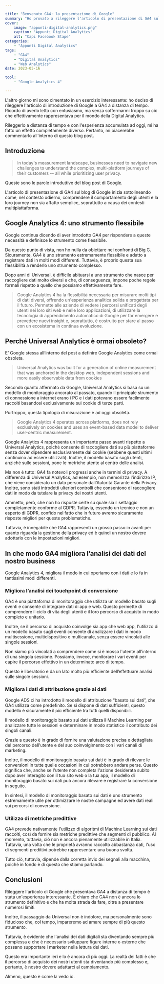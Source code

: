 ```yaml
---

title: "Benvenuto GA4: la presentazione di Google"
summary: "Ho provato a rileggere l'articolo di presentazione di GA4 sul blog di Google dopo diverso tempo. Qui le mie considerazioni"
cover:
    image: "appunti-digital-analytics.png"
    caption: "Appunti Digital Analytics"
    alt: "Capi Facebook Stape"
categories: 
    - "Appunti Digital Analytics"
tags:
    - "GA4"
    - "Digital Analytics"
    - "Web Analytics"
date: 2023-05-16

tool:
    - "Google Analytics 4"

---
```


L'altro giorno mi sono cimentato in un esercizio interessante: ho deciso di rileggere l'articolo di introduzione di Google a GA4 a distanza di tempo. Ricordo di averlo letto con entusiasmo, ma senza soffermarmi troppo su ciò che effettivamente rappresentava per il mondo della Digital Analytics.

Rileggerlo a distanza di tempo e con l'esperienza accumulata ad oggi, mi ha fatto un effetto completamente diverso. Pertanto, mi piacerebbe commentarlo all'interno di questo blog post. 

## Introduzione

> In today's measurement landscape, businesses need to navigate new challenges to understand the complex, multi-platform journeys of their customers -- all while prioritizing user privacy.

Queste sono le parole introduttive del blog post di Google. 

L'articolo di presentazione di GA4 sul blog di Google inizia sottolineando come, nel contesto odierno, comprendere il comportamento degli utenti e la loro journey non sia affatto semplice, soprattutto a causa dei contesti multipiattaforma. 

## Google Analytics 4: uno strumento flessibile

Google continua dicendo di aver introdotto GA4 per rispondere a queste necessità e definisce lo strumento come flessibile. 

Da questo punto di vista, non ho nulla da obiettare nei confronti di Big G. Sicuramente, GA4 è uno strumento estremamente flessibile e adatto a registrare dati in molti modi differenti. Tuttavia, è proprio questa sua flessibilità a renderlo uno strumento complesso. 

Dopo anni di Universal, è difficile abituarsi a uno strumento che nasce per raccogliere dati molto diversi e che, di conseguenza, impone poche regole formali rispetto a quello che possiamo effettivamente fare.

> Google Analytics 4 ha la flessibilità necessaria per misurare molti tipi di dati diversi, offrendo un'esperienza analitica solida e progettata per il futuro. Permette alle aziende di vedere i percorsi unificati degli utenti nei loro siti web e nelle loro applicazioni, di utilizzare la tecnologia di apprendimento automatico di Google per far emergere e prevedere nuovi insight e, soprattutto, è costruito per stare al passo con un ecosistema in continua evoluzione.
> 
## Perché Universal Analytics è ormai obsoleto?

E’ Google stessa all’interno del post a definire Google Analytics come ormai obsoleta. 

> Universal Analytics was built for a generation of online measurement that was anchored in the desktop web, independent sessions and more easily observable data from cookies

Secondo quanto affermato da Google, Universal Analytics si basa su un modello di monitoraggio ancorato al passato, quando il principale strumento di connessione a internet erano i PC e i dati potevano essere facilmente raccolti basandosi esclusivamente sui cookie di terze parti.

Purtroppo, questa tipologia di misurazione è ad oggi obsoleta.

> Google Analytics 4 operates across platforms, does not rely exclusively on cookies and uses an event-based data model to deliver user-centric measurement.

Google Analytics 4 rappresenta un importante passo avanti rispetto a Universal Analytics, poiché consente di raccogliere dati su più piattaforme senza dover dipendere esclusivamente dai cookie (sebbene questi ultimi continuino ad essere utilizzati). Inoltre, il modello basato sugli utenti, anziché sulle sessioni, pone le metriche utente al centro delle analisi.

Ma non è tutto: GA4 fa notevoli progressi anche in termini di privacy. A differenza di Universal Analytics, ad esempio, non memorizza l'indirizzo IP, che viene considerato un dato personale dall'Autorità Garante della Privacy. Inoltre, sono stati introdotti ulteriori controlli che consentono di raccogliere dati in modo da tutelare la privacy dei nostri utenti.

Ammetto, però, che non ho risposte certe su quale sia il settaggio completamente conforme al GDPR. Tuttavia, essendo un tecnico e non un esperto di GDPR, confido nel fatto che in futuro avremo sicuramente risposte migliori per queste problematiche.

Tuttavia, è innegabile che GA4 rappresenti un grosso passo in avanti per quanto riguarda la gestione della privacy ed è quindi un nostro dovere adottarlo con le impostazioni migliori.

## In che modo GA4 migliora l’analisi dei dati del nostro business

Google Analytics 4, migliora il modo in cui operiamo con i dati e lo fa in tantissimi modi differenti. 

### Migliora l’analisi dei touchpoint di conversione

GA4 è una piattaforma di monitoraggio che utilizza un modello basato sugli eventi e consente di integrare dati di app e web. Questo permette di comprendere il ciclo di vita degli utenti e il loro percorso di acquisto in modo completo e unitario.

Inoltre, se il percorso di acquisto coinvolge sia app che web app, l'utilizzo di un modello basato sugli eventi consente di analizzare i dati in modo multisessione, multidispositivo e multicanale, senza essere vincolati alle singole sessioni.

Non siamo più vincolati a comprendere come si è mosso l'utente all'interno di una singola sessione. Possiamo, invece, monitorare i vari eventi per capire il percorso effettivo in un determinato arco di tempo.

Questo è liberatorio e da un lato molto più efficiente dell’effettuare analisi sulle singole sessioni. 

### Migliora i dati di attribuzione grazie ai dati

Google ADS ci ha introdotto il modello di attribuzione “basato sui dati”, che GA4 utilizza come predefinito. Se si dispone di dati sufficienti, questo modello è sicuramente il più efficiente tra tutti quelli disponibili.

Il modello di monitoraggio basato sui dati utilizza il Machine Learning per analizzare tutte le sessioni e determinare in modo statistico il contributo dei singoli canali. 

Grazie a questo è in grado di fornire una valutazione precisa e dettagliata del percorso dell'utente e del suo coinvolgimento con i vari canali di marketing.

Inoltre, il modello di monitoraggio basato sui dati è in grado di rilevare le conversioni in tutte quelle occasioni in cui potrebbero andare perse. Questo significa che, anche se l'utente non completa l'azione desiderata subito dopo aver interagito con il tuo sito web o la tua app, il modello di monitoraggio basato sui dati può ancora rilevare e registrare la conversione in seguito.

In sintesi, il modello di monitoraggio basato sui dati è uno strumento estremamente utile per ottimizzare  le nostre campagne ed avere dati reali sui percorsi di conversione. 

### Utilizzo di metriche predittive

GA4 prevede nativamente l'utilizzo di algoritmi di Machine Learning sui dati raccolti, così da fornire sia metriche predittive che segmenti di pubblico. Al momento, tuttavia, ciò non è ancora pienamente utilizzabile in Italia. Tuttavia, una volta che le proprietà avranno raccolto abbastanza dati, l'uso di segmenti predittivi potrebbe rappresentare una buona svolta. 

Tutto ciò, tuttavia, dipende dalla corretta invio dei segnali alla macchina, poiché in fondo è di questo che stiamo parlando.

## Conclusioni

Rileggere l'articolo di Google che presentava GA4 a distanza di tempo è stata un'esperienza interessante. È chiaro che GA4 non è ancora lo strumento definitivo e che ha molta strada da fare, oltre a presentare numerosi limiti.

Inoltre, il passaggio da Universal non è indolore, ma personalmente sono fiducioso che, col tempo, impareremo ad amare sempre di più questo strumento.

Tuttavia, è evidente che l'analisi dei dati digitali sta diventando sempre più complessa e che è necessario sviluppare figure interne o esterne che possano supportare i marketer nella lettura dei dati.

Questo era importante ieri e lo è ancora di più oggi. La realtà dei fatti è che il percorso di acquisto dei nostri utenti sta diventando più complesso e, pertanto, è nostro dovere adattarci al cambiamento.

Almeno, questo è come la vedo io.
